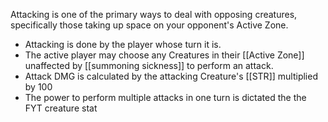 
Attacking is one of the primary ways to deal with opposing creatures, specifically those taking up space on your opponent's Active Zone.

- Attacking is done by the player whose turn it is.
- The active player may choose any Creatures in their [[Active Zone]] unaffected by [[summoning sickness]] to perform an attack.
- Attack DMG is calculated by the attacking Creature's [[STR]] multiplied by 100
- The power to perform multiple attacks in one turn is dictated the the FYT creature stat